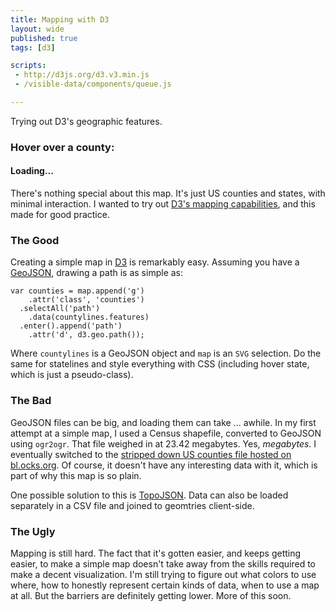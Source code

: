 ```yaml
---
title: Mapping with D3
layout: wide
published: true
tags: [d3]

scripts:
 - http://d3js.org/d3.v3.min.js
 - /visible-data/components/queue.js

---
```

<style type="text/css">

.counties path {
  stroke: #fff;
  stroke-width: .5px;
  stroke-opacity: .5;
  fill: #81abce;
}

.states {
  stroke: #fff;
  stroke-width: 1px;
  fill: none;
}

.counties path:hover {
  fill: Steelblue;
}

</style>

Trying out D3's geographic features.

<h3 id="caption">Hover over a county:</h3>

<div id="map">
	<h4 class="loading">Loading...</h4>
</div>

There's nothing special about this map. It's just US counties and states, with minimal interaction. I wanted to try out [D3's mapping capabilities](https://github.com/mbostock/d3/wiki/Geo-Paths), and this made for good practice.

### The Good

Creating a simple map in [D3](http://d3js.com) is remarkably easy. Assuming you have a [GeoJSON](http://geojson.org/geojson-spec.html), drawing a path is as simple as:

    var counties = map.append('g')
        .attr('class', 'counties')
      .selectAll('path')
        .data(countylines.features)
      .enter().append('path')
        .attr('d', d3.geo.path());

Where `countylines` is a GeoJSON object and `map` is an `SVG` selection. Do the same for statelines and style everything with CSS (including hover state, which is just a pseudo-class).

### The Bad

GeoJSON files can be big, and loading them can take ... awhile. In my first attempt at a simple map, I used a Census shapefile, converted to GeoJSON using `ogr2ogr`. That file weighed in at 23.42 megabytes. Yes, *megabytes*. I eventually switched to the [stripped down US counties file hosted on bl.ocks.org](http://bl.ocks.org/d/3750900/us-counties.json). Of course, it doesn't have any interesting data with it, which is part of why this map is so plain.

One possible solution to this is [TopoJSON](https://github.com/mbostock/topojson/wiki). Data can also be loaded separately in a CSV file and joined to geomtries client-side.

### The Ugly

Mapping is still hard. The fact that it's gotten easier, and keeps getting easier, to make a simple map doesn't take away from the skills required to make a decent visualization. I'm still trying to figure out what colors to use where, how to honestly represent certain kinds of data, when to use a map at all. But the barriers are definitely getting lower. More of this soon.

<script type="text/javascript">
var urls = {
	    counties: "/visible-data/data/gis/us-counties.json",
	    states: "/visible-data/data/gis/us-states.json"
	}
  , margin = { top: 0, right: 0, bottom: 0, left: 0 }
  , width = 960 - margin.right - margin.left
  , height = 500
  , path = d3.geo.path()
  , map;

var q = queue()
    .defer(d3.json, "/visible-data/data/gis/us-counties.json")
    .defer(d3.json, "/visible-data/data/gis/us-states.json")
    .await(ready);

function ready(error, countylines, statelines) {
	window.error = error;
    window.countylines = countylines;
    window.statelines = statelines;

	if (error) throw error;

    var stateIds = {};
    statelines.features.forEach(function(d) {
        stateIds[d.id] = d.properties.name;
    });

    countylines.features.forEach(function(d) {
        d.properties.state = stateIds[d.id.slice(0,2)];
    })

	// remove the loading text
	d3.select('.loading').remove();

	map = d3.select('#map').append('svg')
	    .style('width', width)
	    .style('height', height);

	var counties = map.append('g')
	    .attr('class', 'counties')
	  .selectAll('path')
	    .data(countylines.features)
	  .enter().append('path')
	    .attr('d', path);

	counties.on('mouseover', showCaption)
	    .on('mousemove', showCaption)
	    .on('mouseout', function() {
	    	caption.html(starter);
	    });

	var states = map.append('g')
	    .attr('class', 'states')
	  .selectAll('path')
	    .data(statelines.features)
	  .enter().append('path')
	    .attr('d', path);

	var caption = d3.select('#caption')
	  , starter = caption.html();

	function showCaption(d, i) {
        var name = [d.properties.name, d.properties.state].join(', ');
		caption.html(name);
	}

};

d3.selectAll('pre').attr('class', 'prettyprint');
prettyPrint();

</script>